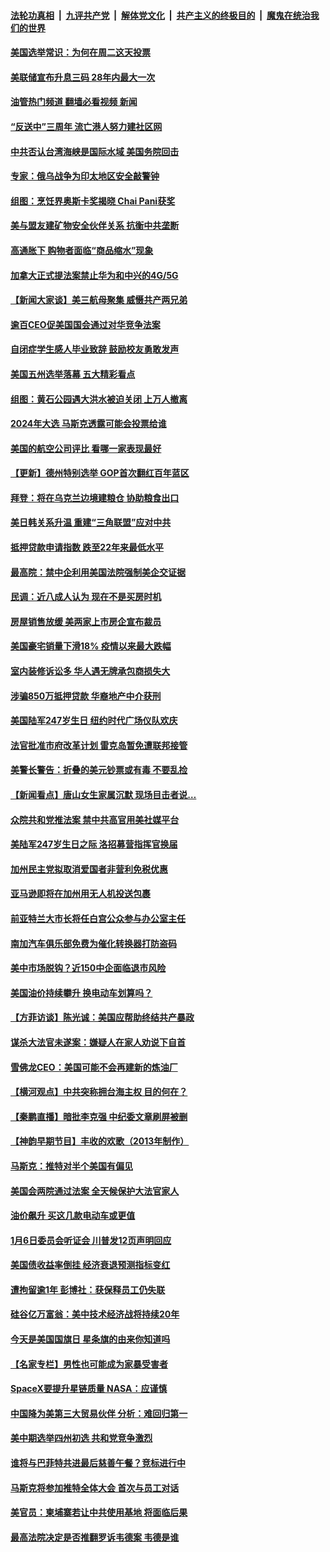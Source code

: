 ####  [法轮功真相](../../../../basic/blob/master/README.md?t=06160502) &nbsp;|&nbsp; [九评共产党](../../../../9ping.md/blob/master/README.md?t=06160502) &nbsp;|&nbsp; [解体党文化](../../../../jtdwh.md/blob/master/README.md?t=06160502)  &nbsp;|&nbsp; [共产主义的终极目的](../../../../gczydzjmd.md/blob/master/README.md?t=06160502) &nbsp;|&nbsp; [魔鬼在统治我们的世界](../../../../mgztzwmdsj.md/blob/master/README.md?t=06160502) 

#### [美国选举常识：为何在周二这天投票](../pages/nsc412/n13749593.md?t=06160502) 

#### [美联储宣布升息三码 28年内最大一次](../pages/nsc412/n13760351.md?t=06160502) 

#### [油管热门频道 翻墙必看视频 新闻](http://45.76.130.85:81/youtube.html?06160502)

#### [“反送中”三周年 流亡港人努力建社区网](../pages/nsc412/n13759085.md?t=06160502) 

#### [中共否认台湾海峡是国际水域 美国务院回击](../pages/nsc412/n13760335.md?t=06160502) 

#### [专家：俄乌战争为印太地区安全敲警钟](../pages/nsc412/n13760109.md?t=06160502) 

#### [组图：烹饪界奥斯卡奖揭晓 Chai Pani获奖](../pages/nsc412/n13760046.md?t=06160502) 

#### [美与盟友建矿物安全伙伴关系 抗衡中共垄断](../pages/nsc412/n13760282.md?t=06160502) 

#### [高通胀下 购物者面临“商品缩水”现象](../pages/nsc412/n13759815.md?t=06160502) 

#### [加拿大正式提法案禁止华为和中兴的4G/5G](../pages/nsc412/n13760311.md?t=06160502) 

#### [【新闻大家谈】美三航母聚集 威慑共产两兄弟](../pages/nsc412/n13759838.md?t=06160502) 

#### [逾百CEO促美国国会通过对华竞争法案](../pages/nsc412/n13760158.md?t=06160502) 

#### [自闭症学生感人毕业致辞 鼓励校友勇敢发声](../pages/nsc412/n13760236.md?t=06160502) 

#### [美国五州选举落幕 五大精彩看点](../pages/nsc412/n13760258.md?t=06160502) 

#### [组图：黄石公园遇大洪水被迫关闭 上万人撤离](../pages/nsc412/n13759794.md?t=06160502) 

#### [2024年大选 马斯克透露可能会投票给谁](../pages/nsc412/n13760191.md?t=06160502) 

#### [美国的航空公司评比 看哪一家表现最好](../pages/nsc412/n13760042.md?t=06160502) 

#### [【更新】德州特别选举 GOP首次翻红百年蓝区](../pages/nsc412/n13759641.md?t=06160502) 

#### [拜登：将在乌克兰边境建粮仓 协助粮食出口](../pages/nsc412/n13760008.md?t=06160502) 

#### [美日韩关系升温 重建“三角联盟”应对中共](../pages/nsc412/n13760016.md?t=06160502) 

#### [抵押贷款申请指数 跌至22年来最低水平](../pages/nsc412/n13760003.md?t=06160502) 

#### [最高院：禁中企利用美国法院强制美企交证据](../pages/nsc412/n13759827.md?t=06160502) 

#### [民调：近八成人认为 现在不是买房时机](../pages/nsc412/n13759972.md?t=06160502) 

#### [房屋销售放缓 美两家上市房企宣布裁员](../pages/nsc412/n13759740.md?t=06160502) 

#### [美国豪宅销量下滑18% 疫情以来最大跌幅](../pages/nsc412/n13759848.md?t=06160502) 

#### [室内装修诉讼多 华人遇无牌承包商损失大](../pages/nsc412/n13759882.md?t=06160502) 

#### [涉骗850万抵押贷款 华裔地产中介获刑](../pages/nsc412/n13759880.md?t=06160502) 

#### [美国陆军247岁生日 纽约时代广场仪队欢庆](../pages/nsc412/n13759860.md?t=06160502) 

#### [法官批准市府改革计划 雷克岛暂免遭联邦接管](../pages/nsc412/n13759878.md?t=06160502) 

#### [美警长警告：折叠的美元钞票或有毒 不要乱捡](../pages/nsc412/n13759820.md?t=06160502) 

#### [【新闻看点】唐山女生家属沉默 现场目击者说…](../pages/nsc412/n13759540.md?t=06160502) 

#### [众院共和党推法案 禁中共高官用美社媒平台](../pages/nsc412/n13759773.md?t=06160502) 

#### [美陆军247岁生日之际 洛招募营指挥官换届](../pages/nsc412/n13759816.md?t=06160502) 

#### [加州民主党拟取消爱国者非营利免税优惠](../pages/nsc412/n13759808.md?t=06160502) 

#### [亚马逊即将在加州用无人机投送包裹](../pages/nsc412/n13759796.md?t=06160502) 

#### [前亚特兰大市长将任白宫公众参与办公室主任](../pages/nsc412/n13759728.md?t=06160502) 

#### [南加汽车俱乐部免费为催化转换器打防盗码](../pages/nsc412/n13759783.md?t=06160502) 

#### [美中市场脱钩？近150中企面临退市风险](../pages/nsc412/n13759737.md?t=06160502) 

#### [美国油价持续攀升 换电动车划算吗？](../pages/nsc412/n13759630.md?t=06160502) 

#### [【方菲访谈】陈光诚：美国应帮助终结共产暴政](../pages/nsc412/n13759521.md?t=06160502) 

#### [谋杀大法官未遂案：嫌疑人在家人劝说下自首](../pages/nsc412/n13759660.md?t=06160502) 

#### [雪佛龙CEO：美国可能不会再建新的炼油厂](../pages/nsc412/n13759710.md?t=06160502) 

#### [【横河观点】中共突称拥台海主权 目的何在？](../pages/nsc412/n13759690.md?t=06160502) 

#### [【秦鹏直播】暗批李克强 中纪委文章刷屏被删](../pages/nsc412/n13759680.md?t=06160502) 

#### [【神韵早期节目】丰收的欢歌（2013年制作）](../pages/nsc412/n13759646.md?t=06160502) 

#### [马斯克：推特对半个美国有偏见](../pages/nsc412/n13759506.md?t=06160502) 

#### [美国会两院通过法案 全天候保护大法官家人](../pages/nsc412/n13759615.md?t=06160502) 

#### [油价飙升 买这几款电动车或更值](../pages/nsc412/n13759382.md?t=06160502) 

#### [1月6日委员会听证会 川普发12页声明回应](../pages/nsc412/n13759503.md?t=06160502) 

#### [美国债收益率倒挂 经济衰退预测指标变红](../pages/nsc412/n13759633.md?t=06160502) 

#### [遭拘留逾1年 彭博社：获保释员工仍失联](../pages/nsc412/n13759575.md?t=06160502) 

#### [硅谷亿万富翁：美中技术经济战将持续20年](../pages/nsc412/n13759522.md?t=06160502) 

#### [今天是美国国旗日 星条旗的由来你知道吗](../pages/nsc412/n13759511.md?t=06160502) 

#### [【名家专栏】男性也可能成为家暴受害者](../pages/nsc412/n13759409.md?t=06160502) 

#### [SpaceX要提升星链质量 NASA：应谨慎](../pages/nsc412/n13759543.md?t=06160502) 

#### [中国降为美第三大贸易伙伴 分析：难回归第一](../pages/nsc412/n13759515.md?t=06160502) 

#### [美中期选举四州初选 共和党竞争激烈](../pages/nsc412/n13758900.md?t=06160502) 

#### [谁将与巴菲特共进最后慈善午餐？竞标进行中](../pages/nsc412/n13759401.md?t=06160502) 

#### [马斯克将参加推特全体大会 首次与员工对话](../pages/nsc412/n13759461.md?t=06160502) 

#### [美官员：柬埔寨若让中共使用基地 将面临后果](../pages/nsc412/n13759316.md?t=06160502) 

#### [最高法院决定是否推翻罗诉韦德案 韦德是谁](../pages/nsc412/n13758835.md?t=06160502) 

<img src='http://gfw-breaker.win/goodnews/indexes/nsc412.md' width='0px' height='0px'/>

